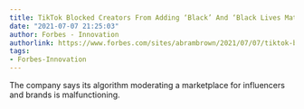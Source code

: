 ```yaml
---
title: TikTok Blocked Creators From Adding ‘Black’ And ‘Black Lives Matter’ To Bios
date: "2021-07-07 21:25:03"
author: Forbes - Innovation
authorlink: https://www.forbes.com/sites/abrambrown/2021/07/07/tiktok-black-creators-creator-marketplace-black-lives-matter/
tags:
- Forbes-Innovation
---
```

The company says its algorithm moderating a marketplace for influencers and brands is malfunctioning.